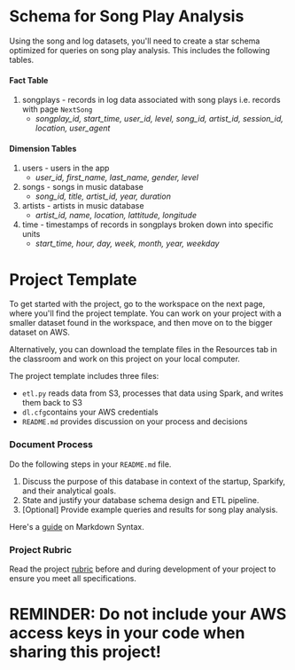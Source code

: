 Schema for Song Play Analysis
=============================

Using the song and log datasets, you'll need to create a star schema optimized for queries on song play analysis. This includes the following tables.

#### Fact Table

1.  songplays - records in log data associated with song plays i.e. records with page `NextSong`
    -   *songplay_id, start_time, user_id, level, song_id, artist_id, session_id, location, user_agent*

#### Dimension Tables

1.  users - users in the app
    -   *user_id, first_name, last_name, gender, level*
2.  songs - songs in music database
    -   *song_id, title, artist_id, year, duration*
3.  artists - artists in music database
    -   *artist_id, name, location, lattitude, longitude*
4.  time - timestamps of records in songplays broken down into specific units
    -   *start_time, hour, day, week, month, year, weekday*

Project Template
================

To get started with the project, go to the workspace on the next page, where you'll find the project template. You can work on your project with a smaller dataset found in the workspace, and then move on to the bigger dataset on AWS.

Alternatively, you can download the template files in the Resources tab in the classroom and work on this project on your local computer.

The project template includes three files:

-   `etl.py` reads data from S3, processes that data using Spark, and writes them back to S3
-   `dl.cfg`contains your AWS credentials
-   `README.md` provides discussion on your process and decisions

### Document Process

Do the following steps in your `README.md` file.

1.  Discuss the purpose of this database in context of the startup, Sparkify, and their analytical goals.
2.  State and justify your database schema design and ETL pipeline.
3.  [Optional] Provide example queries and results for song play analysis.

Here's a [guide](https://www.markdownguide.org/basic-syntax/) on Markdown Syntax.

### Project Rubric

Read the project [rubric](https://review.udacity.com/#!/rubrics/2502/view) before and during development of your project to ensure you meet all specifications.

REMINDER: Do not include your AWS access keys in your code when sharing this project!
=====================================================================================